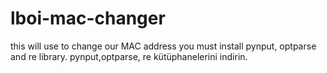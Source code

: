 # lboi-mac-changer
this will use to change our MAC address
you must install pynput, optparse and re library.
pynput,optparse, re kütüphanelerini indirin.
